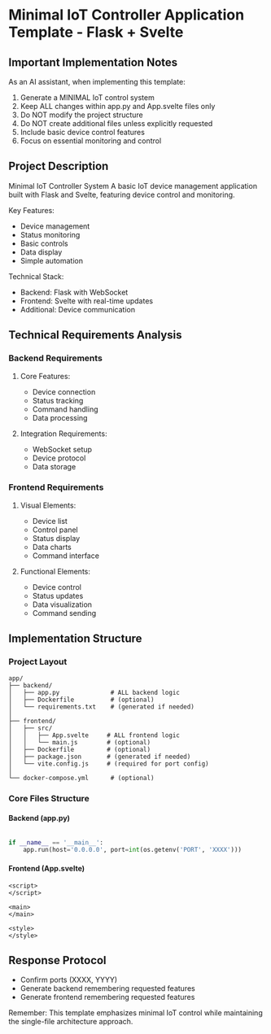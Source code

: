 # Minimal IoT Controller Application Template - Flask + Svelte

## Important Implementation Notes

As an AI assistant, when implementing this template:
1. Generate a MINIMAL IoT control system
2. Keep ALL changes within app.py and App.svelte files only
3. Do NOT modify the project structure
4. Do NOT create additional files unless explicitly requested
5. Include basic device control features
6. Focus on essential monitoring and control

## Project Description

Minimal IoT Controller System
A basic IoT device management application built with Flask and Svelte, featuring device control and monitoring.

Key Features:
- Device management
- Status monitoring
- Basic controls
- Data display
- Simple automation

Technical Stack:
- Backend: Flask with WebSocket
- Frontend: Svelte with real-time updates
- Additional: Device communication

## Technical Requirements Analysis

### Backend Requirements
1. Core Features:
   - Device connection
   - Status tracking
   - Command handling
   - Data processing

2. Integration Requirements:
   - WebSocket setup
   - Device protocol
   - Data storage

### Frontend Requirements
1. Visual Elements:
   - Device list
   - Control panel
   - Status display
   - Data charts
   - Command interface

2. Functional Elements:
   - Device control
   - Status updates
   - Data visualization
   - Command sending

## Implementation Structure

### Project Layout
```plaintext
app/
├── backend/
│   ├── app.py              # ALL backend logic
│   ├── Dockerfile          # (optional)
│   └── requirements.txt    # (generated if needed)
│
├── frontend/
│   ├── src/
│   │   ├── App.svelte     # ALL frontend logic
│   │   └── main.js        # (optional)
│   ├── Dockerfile         # (optional)
│   ├── package.json       # (generated if needed)
│   └── vite.config.js     # (required for port config)
│
└── docker-compose.yml      # (optional)
```

### Core Files Structure

#### Backend (app.py)
```python

if __name__ == '__main__':
    app.run(host='0.0.0.0', port=int(os.getenv('PORT', 'XXXX')))
```

#### Frontend (App.svelte)
```svelte
<script>
</script>

<main>
</main>

<style>
</style>
```

## Response Protocol
- Confirm ports (XXXX, YYYY)
- Generate backend remembering requested features
- Generate frontend remembering requested features


Remember: This template emphasizes minimal IoT control while maintaining the single-file architecture approach.